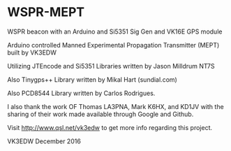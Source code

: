 # WSPR-MEPT
WSPR beacon with an Arduino and Si5351 Sig Gen and VK16E GPS module

Arduino controlled Manned Experimental Propagation Transmitter (MEPT) built by VK3EDW

Utilizing JTEncode and Si5351 Libraries written by Jason Milldrum NT7S

Also Tinygps++ Library written by Mikal Hart (sundial.com)

Also PCD8544 Library written by Carlos Rodrigues.

I also thank the work OF Thomas LA3PNA, Mark K6HX, and KD1JV with the sharing of their work
made available through Google and Github.

Visit http://www.qsl.net/vk3edw to get more info regarding this project.

VK3EDW December 2016
